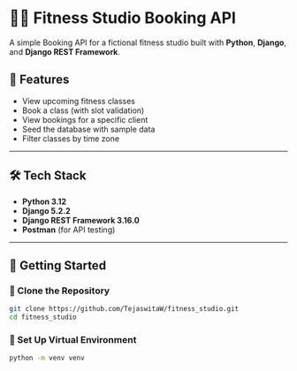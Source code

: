 # 🏋️‍♀️ Fitness Studio Booking API

A simple Booking API for a fictional fitness studio built with **Python**, **Django**, and **Django REST Framework**.

## 🚀 Features

- View upcoming fitness classes
- Book a class (with slot validation)
- View bookings for a specific client
- Seed the database with sample data
- Filter classes by time zone

---

## 🛠️ Tech Stack

- **Python 3.12**
- **Django 5.2.2**
- **Django REST Framework 3.16.0**
- **Postman** (for API testing)

---

## 📂 Getting Started

### 🔁 Clone the Repository

```bash
git clone https://github.com/TejaswitaW/fitness_studio.git
cd fitness_studio
```

### 🧱 Set Up Virtual Environment
```bash
python -m venv venv
